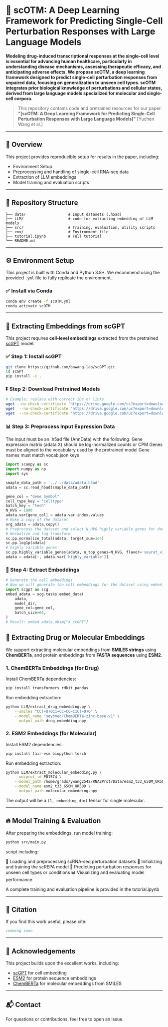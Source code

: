 # 🚀 scOTM: A Deep Learning Framework for Predicting Single-Cell Perturbation Responses with Large Language Models

**Modeling drug-induced transcriptional responses at the single-cell level is essential for advancing human healthcare, particularly in understanding disease mechanisms, assessing therapeutic efficacy, and anticipating adverse effects. We propose scOTM, a deep learning framework designed to predict single-cell perturbation responses from unpaired data, focusing on generalization to unseen cell types. scOTM integrates prior biological knowledge of perturbations and cellular states, derived from large language models specialized for molecular and single-cell corpora.**

> This repository contains code and pretrained resources for our paper:
> **"\[scOTM: A Deep Learning Framework for Predicting Single-Cell Perturbation Responses with Large Language Models]"**
> \[Yuchen Wang et al.]
<!-- > \[Journal / Conference, Year]
> \[DOI or arXiv Link] -->

---

## 📖 Overview

This project provides reproducible setup for results in the paper, including:

* Environment Setup
* Preprocessing and handling of single-cell RNA-seq data
* Extraction of LLM embeddings
* Model training and evaluation scripts

---

## 💼 Repository Structure

```
├── data/                   # Input datasets (.h5ad)
├── LLM/                    # code for extracting embedding of LLM models
├── src/                    # Training, evaluation, utility scripts
├── env/                    # Environment file
├── tutorial.ipynb          # Full tutorial
└── README.md

```

---

## ⚙️ Environment Setup

This project is built with Conda and Python 3.8+. We recommend using the provided `.yml` file to fully replicate the environment.

### ✅ Install via Conda

```bash
conda env create -f scOTM.yml
conda activate scOTM
```

---

## 🌟 Extracting Embeddings from scGPT

This project requires **cell-level embeddings** extracted from the pretrained [scGPT](https://github.com/bowang-lab/scGPT) model.

### ✅ Step 1: Install scGPT

```bash
git clone https://github.com/bowang-lab/scGPT.git
cd scGPT
pip install -e .
```

### ⏬ Step 2: Download Pretrained Models

```bash
# Example: replace with correct IDs or links
wget --no-check-certificate 'https://drive.google.com/uc?export=download&id=1x1SfmFdI-zcocmqWAd7ZTC9CTEAVfKZq' -O best_model.pth
wget  --no-check-certificate 'https://drive.google.com/uc?export=download&id=1jfT_T5n8WNbO9QZcLWObLdRG8lYFKH-Q' -O vocab.json
wget  --no-check-certificate 'https://drive.google.com/uc?export=download&id=15TEZmd2cZCrHwgfE424fgQkGUZCXiYrR' -O args.json
```

### 📊 Step 3: Preprocess Input Expression Data

The input must be an .h5ad file (AnnData) with the following:
Gene expression matrix (adata.X) should be log-normalized counts or CPM
Genes must be aligned to the vocabulary used by the pretrained model
Gene names must match vocab.json keys

```python
import scanpy as sc
import numpy as np
import sys

smaple_data_path = '../../data/adata.h5ad'
adata = sc.read_h5ad(smaple_data_path)

gene_col = "Gene Symbol"
cell_type_key = "celltype"
batch_key = "tech"
N_HVG = 1800
adata.var[gene_col] = adata.var.index.values
# Make a copy of the dataset
org_adata = adata.copy()
# Preprocess the dataset and select N_HVG highly variable genes for downstream analysis.
# Normalize and log-transform
sc.pp.normalize_total(adata, target_sum=1e4)
sc.pp.log1p(adata)
# highly variable genes
sc.pp.highly_variable_genes(adata, n_top_genes=N_HVG, flavor='seurat_v3')
adata = adata[:, adata.var['highly_variable']]

```

### 🧠 Step 4: Extract Embeddings

```python
# Generate the cell embeddings
# Now we will generate the cell embeddings for the dataset using embed_data function. embed_data calculates the cell embedding for each cell with the given scGPT model. The extracted embedding is stored in the X_scGPT field of obsm in AnnData.
import scgpt as scg
embed_adata = scg.tasks.embed_data(
    adata,
    model_dir,
    gene_col=gene_col,
    batch_size=64,
)
# Result: embed_adata.obsm["X_scGPT"]
```


## 🧬 Extracting Drug or Molecular Embeddings

We support extracting molecular embeddings from **SMILES strings** using **ChemBERTa**, and protein embeddings from **FASTA sequences** using **ESM2**.

###  1. ChemBERTa Embeddings (for Drug)

Install ChemBERTa dependencies:

```bash
pip install transformers rdkit pandas
```

Run embedding extraction:

```bash
python LLM/extract_drug_embedding.py \
    --smiles "CC(=O)OC1=CC=CC=C1C(=O)O" \
    --model_name "seyonec/ChemBERTa-zinc-base-v1" \
    --output_path drug_embedding.npy
```


###  2. ESM2 Embeddings (for Molecular)

Install ESM2 dependencies:

```bash
pip install fair-esm biopython torch
```

Run embedding extraction:

```bash
python LLM/extract_molecular_embedding.py \
    --uniprot_id P01574 \
    --model_path /home/grads/ywang2542/RNA2Prot/Data/esm2_t33_650M_UR50D.pt \
    --model_name esm2_t33_650M_UR50D \
    --output_path molecular_embedding.npy

```

The output will be a `(1, embedding_dim)` tensor for single molecular.



---

## 🔥 Model Training & Evaluation

After preparing the embeddings, run model training:

```bash
python src/main.py
```
script including:

🧬 Loading and preprocessing scRNA-seq perturbation datasets
🧠 Initializing and training the scREPA model
🔮 Predicting perturbation responses for unseen cell types or conditions
📊 Visualizing and evaluating model performance

A complete training and evaluation pipeline is provided in the tutorial.ipynb

---


## 📄 Citation

If you find this work useful, please cite:

```bibtex
comming soon
```

---

## 👏 Acknowledgements

This project builds upon the excellent works, including:

- [scGPT](https://github.com/bowang-lab/scGPT) for cell embedding
- [ESM2](https://github.com/facebookresearch/esm) for protein sequence embeddings
- [ChemBERTa](https://huggingface.co/seyonec/ChemBERTa-zinc-base-v1) for molecular embeddings from SMILES

---

## 📬 Contact

For questions or contributions, feel free to open an issue.